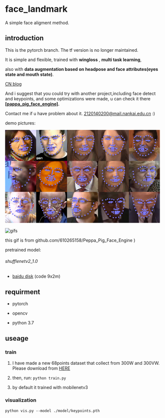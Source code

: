 # face_landmark

A simple face aligment method.


## introduction
This is the pytorch branch. The tf version is no longer maintained. 

It is simple and flexible, 
trained with **wingloss** , 
**multi task learning**, 

also with **data augmentation based on headpose and face attributes(eyes state and mouth state)**.

[CN blog](https://blog.csdn.net/qq_35606924/article/details/99711208)

And i suggest that you could try with another project,including face detect and keypoints, and some optimizations were made, u can check it there **[[pappa_pig_face_engine]](https://github.com/610265158/Peppa_Pig_Face_Engine).**

Contact me if u have problem about it. 2120140200@mail.nankai.edu.cn :)

demo pictures:

![samples](https://github.com/610265158/face_landmark/blob/master/figures/tmp_screenshot_18.08.20192.png)

![gifs](https://github.com/610265158/Peppa_Pig_Face_Engine/blob/master/figure/sample.gif)

this gif is from github.com/610265158/Peppa_Pig_Face_Engine )

pretrained model:

###### shufflenetv2_1.0

+ [baidu disk](https://pan.baidu.com/s/1MK3wI0nrZUOA8yU0ChWvBw)  (code 9x2m)



## requirment

+ pytorch

+ opencv

+ python 3.7


## useage

### train

1. I have made a new 68points dataset that collect from 300W and 300VW. Please download from [HERE]()
3. then, run:  `python train.py`

4. by default it trained with mobilenetv3

### visualization

```
python vis.py --model ./model/keypoints.pth
```







